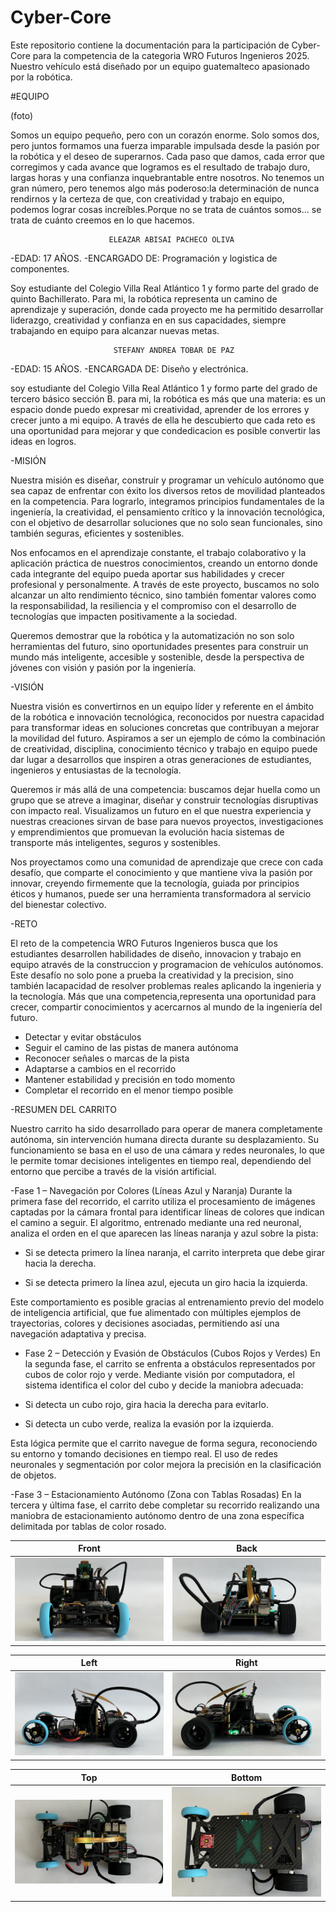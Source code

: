 # Cyber-Core

Este repositorio contiene la documentación para la participación de Cyber-Core para la 
competencia de la categoria WRO Futuros Ingenieros 2025. Nuestro vehículo está 
diseñado por un equipo guatemalteco apasionado por la robótica.






#EQUIPO


(foto)




Somos un equipo pequeño, pero con un corazón enorme. Solo somos dos, pero juntos formamos una fuerza imparable impulsada desde la 
pasión por la robótica y el deseo de superarnos. Cada paso que damos, cada error que corregimos y cada avance que logramos es el 
resultado de trabajo duro, largas horas y una confianza inquebrantable entre nosotros. No tenemos un gran número, pero tenemos algo 
más poderoso:la determinación de nunca rendirnos y la certeza de que, con creatividad y trabajo en equipo, podemos lograr cosas 
increíbles.Porque no se trata de cuántos somos… se trata de cuánto creemos en lo que hacemos.


                          ELEAZAR ABISAI PACHECO OLIVA
 -EDAD: 17 AÑOS.
 -ENCARGADO DE: Programación y logistica de componentes.
 
 Soy estudiante del Colegio Villa Real Atlántico 1 y formo parte del grado de quinto 
 Bachillerato. Para mi, la robótica representa un camino de aprendizaje y superación, 
 donde cada proyecto me ha permitido desarrollar liderazgo, creatividad y confianza en 
 en sus capacidades, siempre trabajando en equipo para alcanzar nuevas metas.



                           STEFANY ANDREA TOBAR DE PAZ
 
 -EDAD: 15 AÑOS.
 -ENCARGADA DE: Diseño y electrónica.

  soy estudiante del Colegio Villa Real Atlántico 1 y formo parte del grado de tercero 
  básico sección B. para mi, la robótica es más que una materia: es un espacio donde 
  puedo expresar mi creatividad, aprender de los errores y crecer junto a mi equipo. A 
  través de ella he descubierto que cada reto es una oportunidad para mejorar y que 
  condedicacion es posible convertir las ideas en logros.



  


-MISIÓN

Nuestra misión es diseñar, construir y programar un vehículo autónomo que sea capaz de enfrentar con éxito los diversos retos de movilidad 
planteados en la competencia. Para lograrlo, integramos principios fundamentales de la ingeniería, la creatividad, el pensamiento crítico y la 
innovación tecnológica, con el objetivo de desarrollar soluciones que no solo sean funcionales, sino también 
seguras, eficientes y sostenibles.

Nos enfocamos en el aprendizaje constante, el trabajo colaborativo y la aplicación práctica de nuestros conocimientos, creando un entorno donde cada 
integrante del equipo pueda aportar sus habilidades y crecer profesional y personalmente. A través de este proyecto, buscamos no solo alcanzar un 
alto rendimiento técnico, sino también fomentar valores como la responsabilidad, la resiliencia y el compromiso con el desarrollo de tecnologías que 
impacten positivamente a la sociedad.

Queremos demostrar que la robótica y la automatización no son solo herramientas del futuro, sino oportunidades presentes para construir un mundo más 
inteligente, accesible y sostenible, desde la perspectiva de jóvenes con visión y pasión por la ingeniería.





-VISIÓN

Nuestra visión es convertirnos en un equipo líder y referente en el ámbito de la robótica e innovación tecnológica, reconocidos por nuestra 
capacidad para transformar ideas en soluciones concretas que contribuyan a mejorar la movilidad del futuro. Aspiramos a ser un ejemplo de cómo la 
combinación de creatividad, disciplina, conocimiento técnico y trabajo en equipo puede dar lugar a desarrollos que inspiren a otras generaciones de 
estudiantes, ingenieros y entusiastas de la tecnología.

Queremos ir más allá de una competencia: buscamos dejar huella como un grupo que se atreve a imaginar, diseñar y construir tecnologías disruptivas
con impacto real. Visualizamos un futuro en el que nuestra experiencia y nuestras creaciones sirvan de base para nuevos proyectos, investigaciones y 
emprendimientos que promuevan la evolución hacia sistemas de transporte más inteligentes, seguros y sostenibles.

Nos proyectamos como una comunidad de aprendizaje que crece con cada desafío, que comparte el conocimiento y que mantiene viva la pasión por 
innovar, creyendo firmemente que la tecnología, guiada por principios éticos y humanos, puede ser una herramienta transformadora al servicio del 
bienestar colectivo.







-RETO

El reto de la competencia WRO Futuros Ingenieros busca que los estudiantes desarrollen habilidades de diseño, innovacion y trabajo en equipo através
de la construccion y programacion de vehículos autónomos. Este desafío no solo pone a prueba la creatividad y la precision, sino también lacapacidad 
de resolver problemas reales aplicando la ingenieria y la tecnología. Más que una competencia,representa una oportunidad para crecer, compartir 
conocimientos y acercarnos al mundo de la ingeniería del futuro.

- Detectar y evitar obstáculos
- Seguir el camino de las pistas de manera autónoma
- Reconocer señales o marcas de la pista
- Adaptarse a cambios en el recorrido
- Mantener estabilidad y precisión en todo momento
- Completar el recorrido en el menor tiempo posible






-RESUMEN DEL CARRITO

Nuestro carrito ha sido desarrollado para operar de manera completamente autónoma, sin intervención humana directa durante su desplazamiento. Su
funcionamiento se basa en el uso de una cámara y redes neuronales, lo que le permite tomar decisiones inteligentes en tiempo real, dependiendo del 
entorno que percibe a través de la visión artificial.

-Fase 1 – Navegación por Colores (Líneas Azul y Naranja)
Durante la primera fase del recorrido, el carrito utiliza el procesamiento de imágenes captadas por la cámara frontal para identificar líneas de 
colores que indican el camino a seguir. El algoritmo, entrenado mediante una red neuronal, analiza el orden en el que aparecen las líneas naranja y 
azul sobre la pista:

- Si se detecta primero la línea naranja, el carrito interpreta que debe girar hacia la derecha.

- Si se detecta primero la línea azul, ejecuta un giro hacia la izquierda.

Este comportamiento es posible gracias al entrenamiento previo del modelo de inteligencia artificial, que fue alimentado con múltiples ejemplos de 
trayectorias, colores y decisiones asociadas, permitiendo así una navegación adaptativa y precisa.

- Fase 2 – Detección y Evasión de Obstáculos (Cubos Rojos y Verdes)
En la segunda fase, el carrito se enfrenta a obstáculos representados por cubos de color rojo y verde. Mediante visión por computadora, el sistema
identifica el color del cubo y decide la maniobra adecuada:

- Si detecta un cubo rojo, gira hacia la derecha para evitarlo.

- Si detecta un cubo verde, realiza la evasión por la izquierda.

Esta lógica permite que el carrito navegue de forma segura, reconociendo su entorno y tomando decisiones en tiempo real. El uso de redes neuronales 
 y segmentación por color mejora la precisión en la clasificación de objetos.

-Fase 3 – Estacionamiento Autónomo (Zona con Tablas Rosadas)
En la tercera y última fase, el carrito debe completar su recorrido realizando una maniobra de estacionamiento autónomo dentro de una zona 
específica delimitada por tablas de color rosado.            


| Front | Back |
|-------|------|
<img src="https://github.com/chaBotsMX/chaBots-NERV-WRO-Future-Engineers-2025/blob/docs-nacional/v-photos/national/v-front.jpeg?raw=true" width="250"> | <img src="https://github.com/chaBotsMX/chaBots-NERV-WRO-Future-Engineers-2025/blob/docs-nacional/v-photos/national/v-back.jpeg?raw=true" width="250">

| Left | Right |
|------|-------|
<img src="https://github.com/chaBotsMX/chaBots-NERV-WRO-Future-Engineers-2025/blob/docs-nacional/v-photos/national/v-left.jpeg?raw=true" width="250"> | <img src="https://github.com/chaBotsMX/chaBots-NERV-WRO-Future-Engineers-2025/blob/docs-nacional/v-photos/national/v-right.jpeg?raw=true" width="250">

| Top | Bottom |
|------|--------|
<img src="https://github.com/chaBotsMX/chaBots-NERV-WRO-Future-Engineers-2025/blob/docs-nacional/v-photos/national/v-top.jpeg?raw=true" width="250"> | <img src="https://github.com/chaBotsMX/chaBots-NERV-WRO-Future-Engineers-2025/blob/docs-nacional/v-photos/national/v-bottom.jpeg?raw=true" width="250">








                                           
